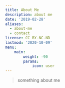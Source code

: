 ```yaml
---
title: About Me
description: about me
date: '2019-02-28'
aliases:
  - about-me
  - contact
license: CC BY-NC-ND
lastmod: '2020-10-09'
menu:
    main:
        weight: -90
        params:
            icon: user
---
```


> something about me
